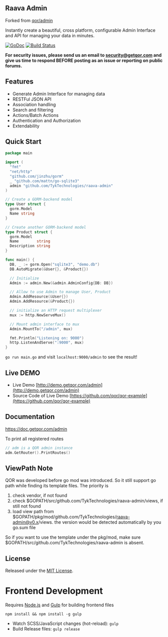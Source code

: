 ## Raava Admin
Forked from [qor/admin](https://github.com/qor/admin)

Instantly create a beautiful, cross platform, configurable Admin Interface and API for managing your data in minutes.

[![GoDoc](https://godoc.org/github.com/qor/admin?status.svg)](https://godoc.org/github.com/qor/admin)
[![Build Status](https://travis-ci.com/qor/admin.svg?branch=master)](https://travis-ci.com/qor/admin)

**For security issues, please send us an email to security@getqor.com and give us time to respond BEFORE posting as an issue or reporting on public forums.**

## Features

- Generate Admin Interface for managing data
- RESTFul JSON API
- Association handling
- Search and filtering
- Actions/Batch Actions
- Authentication and Authorization
- Extendability

## Quick Start

```go
package main

import (
  "fmt"
  "net/http"
  "github.com/jinzhu/gorm"
  _ "github.com/mattn/go-sqlite3"
  admin "github.com/TykTechnologies/raava-admin"
)

// Create a GORM-backend model
type User struct {
  gorm.Model
  Name string
}

// Create another GORM-backend model
type Product struct {
  gorm.Model
  Name        string
  Description string
}

func main() {
  DB, _ := gorm.Open("sqlite3", "demo.db")
  DB.AutoMigrate(&User{}, &Product{})

  // Initialize
  Admin := admin.New(&admin.AdminConfig{DB: DB})

  // Allow to use Admin to manage User, Product
  Admin.AddResource(&User{})
  Admin.AddResource(&Product{})

  // initialize an HTTP request multiplexer
  mux := http.NewServeMux()

  // Mount admin interface to mux
  Admin.MountTo("/admin", mux)

  fmt.Println("Listening on: 9000")
  http.ListenAndServe(":9000", mux)
}
```

`go run main.go` and visit `localhost:9000/admin` to see the result!

## Live DEMO

* Live Demo [http://demo.getqor.com/admin](http://demo.getqor.com/admin)
* Source Code of Live Demo [https://github.com/qor/qor-example](https://github.com/qor/qor-example)

## Documentation

<https://doc.getqor.com/admin>

To print all registered routes
```go
// adm is a QOR admin instance
adm.GetRouter().PrintRoutes()
```

## ViewPath Note

QOR was developed before go mod was introduced. So it still support go path while finding its template files. The priority is

1. check vendor, if not found
2. check $GOPATH/src/github.com/TykTechnologies/raava-admin/views, if still not found
3. load view path from $GOPATH/pkg/mod/github.com/TykTechnologies/raava-admin@v0.x/views. the version would be detected automatically by you go.sum file

So if you want to use the template under the pkg/mod, make sure $GOPATH/src/github.com/TykTechnologies/raava-admin is absent.

## License

Released under the [MIT License](http://opensource.org/licenses/MIT).

# Frontend Development
Requires [Node.js](https://nodejs.org/) and [Gulp](http://gulpjs.com/) for building frontend files

```
npm install && npm install -g gulp
```

* Watch SCSS/JavaScript changes (hot-reload): `gulp`
* Build Release files: `gulp release`